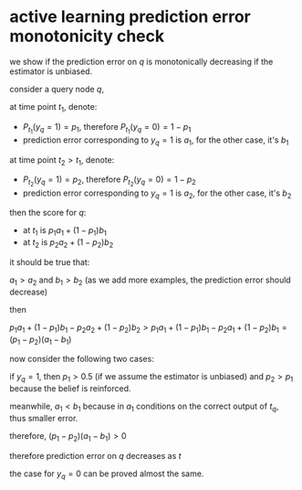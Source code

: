 # active learning prediction error monotonicity check

we show if the prediction error on $`q`$ is monotonically decreasing if the estimator is unbiased. 

consider a query node $`q`$, 

at time point $`t_1`$, denote:

- $`P_{t_1}(y_q=1 )=p_1`$, therefore $`P_{t_1}(y_q=0)=1-p_1`$
- prediction error corresponding to $`y_q=1`$ is $`a_1`$, for the other case, it's $`b_1`$


at time point $`t_2 > t_1`$, denote:

- $`P_{t_2}(y_q=1)=p_2`$, therefore $`P_{t_2}(y_q=0)=1-p_2`$
- prediction error corresponding to $`y_q=1`$ is $`a_2`$, for the other case, it's $`b_2`$

then the score for $`q`$:

- at $`t_1`$ is $`p_1 a_1 + (1-p_1)b_1`$
- at $`t_2`$ is $`p_2 a_2 + (1-p_2)b_2`$

it should be true that:

$`a_1 > a_2`$ and $`b_1 > b_2`$ (as we add more examples, the prediction error should decrease)

then 

$`p_1 a_1 + (1-p_1)b_1 - p_2 a_2 + (1-p_2)b_2 > p_1 a_1 + (1-p_1)b_1 - p_2 a_1 + (1-p_2)b_1 = (p_1 - p_2)(a_1 - b_1)`$

now consider the following two cases:

if $`y_q=1`$, then $`p_1>0.5`$ (if we assume the estimator is unbiased)
and $`p_2 > p_1`$ because the belief is reinforced. 

meanwhile, $`a_1 < b_1`$ because in $`a_1`$ conditions on the correct output of $`t_q`$, thus smaller error. 

therefore, $`(p_1 - p_2)(a_1 - b_1) > 0`$

therefore prediction error on $`q`$ decreases as $`t`$

the case for $`y_q=0`$ can be proved almost the same. 